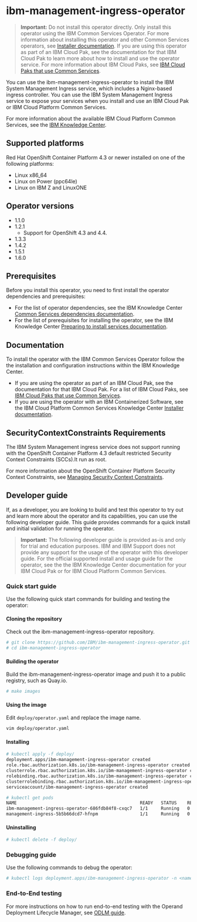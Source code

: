 # ibm-management-ingress-operator 

> **Important:** Do not install this operator directly. Only install this operator using the IBM Common Services Operator. For more information about installing this operator and other Common Services operators, see [Installer documentation](http://ibm.biz/cpcs_opinstall). If you are using this operator as part of an IBM Cloud Pak, see the documentation for that IBM Cloud Pak to learn more about how to install and use the operator service. For more information about IBM Cloud Paks, see [IBM Cloud Paks that use Common Services](http://ibm.biz/cpcs_cloudpaks).

You can use the ibm-management-ingress-operator to install the IBM System Management Ingress service, which includes a Nginx-based ingress controller. You can use the IBM System Management Ingress service to expose your services when you install and use an IBM Cloud Pak or IBM Cloud Platform Common Services.

For more information about the available IBM Cloud Platform Common Services, see the [IBM Knowledge Center](http://ibm.biz/cpcsdocs).

## Supported platforms

Red Hat OpenShift Container Platform 4.3 or newer installed on one of the following platforms:

- Linux x86_64
- Linux on Power (ppc64le)
- Linux on IBM Z and LinuxONE

## Operator versions

- 1.1.0
- 1.2.1
    - Support for OpenShift 4.3 and 4.4.
- 1.3.3
- 1.4.2
- 1.5.1
- 1.6.0

## Prerequisites

Before you install this operator, you need to first install the operator dependencies and prerequisites:

- For the list of operator dependencies, see the IBM Knowledge Center [Common Services dependencies documentation](http://ibm.biz/cpcs_opdependencies).
- For the list of prerequisites for installing the operator, see the IBM Knowledge Center [Preparing to install services documentation](http://ibm.biz/cpcs_opinstprereq).

## Documentation

To install the operator with the IBM Common Services Operator follow the the installation and configuration instructions within the IBM Knowledge Center.

- If you are using the operator as part of an IBM Cloud Pak, see the documentation for that IBM Cloud Pak. For a list of IBM Cloud Paks, see [IBM Cloud Paks that use Common Services](http://ibm.biz/cpcs_cloudpaks).
- If you are using the operator with an IBM Containerized Software, see the IBM Cloud Platform Common Services Knowledge Center [Installer documentation](http://ibm.biz/cpcs_opinstall).

## SecurityContextConstraints Requirements

The IBM System Management ingress service does not support running with the OpenShift Container Platform 4.3 default restricted Security Context Constraints (SCCs).It run as root.

For more information about the OpenShift Container Platform Security Context Constraints, see [Managing Security Context Constraints](https://docs.openshift.com/container-platform/4.3/authentication/managing-security-context-constraints.html).

## Developer guide

If, as a developer, you are looking to build and test this operator to try out and learn more about the operator and its capabilities, you can use the following developer guide. This guide provides commands for a quick install and initial validation for running the operator.

> **Important:** The following developer guide is provided as-is and only for trial and education purposes. IBM and IBM Support does not provide any support for the usage of the operator with this developer guide. For the official supported install and usage guide for the operator, see the the IBM Knowledge Center documentation for your IBM Cloud Pak or for IBM Cloud Platform Common Services.

### Quick start guide

Use the following quick start commands for building and testing the operator:

#### Cloning the repository

Check out the ibm-management-ingress-operator repository.

```bash
# git clone https://github.com/IBM/ibm-management-ingress-operator.git
# cd ibm-management-ingress-operator
```

#### Building the operator

Build the ibm-management-ingress-operator image and push it to a public registry, such as Quay.io.

```bash
# make images
```

#### Using the image

Edit `deploy/operator.yaml` and replace the image name.

```bash
vim deploy/operator.yaml
```

#### Installing

```bash
# kubectl apply -f deploy/
deployment.apps/ibm-management-ingress-operator created
role.rbac.authorization.k8s.io/ibm-management-ingress-operator created
clusterrole.rbac.authorization.k8s.io/ibm-management-ingress-operator created
rolebinding.rbac.authorization.k8s.io/ibm-management-ingress-operator created
clusterrolebinding.rbac.authorization.k8s.io/ibm-management-ingress-operator created
serviceaccount/ibm-management-ingress-operator created
```

```bash
# kubectl get pods
NAME                                               READY   STATUS    RESTARTS   AGE
ibm-management-ingress-operator-686fdb84f8-cxqc7   1/1     Running   0          62s
management-ingress-5b5b66dcd7-hfnpm                1/1     Running   0          33s
```

#### Uninstalling

```bash
# kubectl delete -f deploy/
```

### Debugging guide

Use the following commands to debug the operator:

```bash
# kubectl logs deployment.apps/ibm-management-ingress-operator -n <namespace>
```

### End-to-End testing

For more instructions on how to run end-to-end testing with the Operand Deployment Lifecycle Manager, see [ODLM guide](https://github.com/IBM/operand-deployment-lifecycle-manager/blob/master/docs/install/common-service-integration.md#end-to-end-test).
